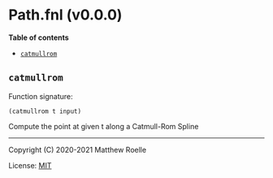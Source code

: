 # Path.fnl (v0.0.0)

**Table of contents**

- [`catmullrom`](#catmullrom)

## `catmullrom`
Function signature:

```
(catmullrom t input)
```

Compute the point at given t along a Catmull-Rom Spline


---

Copyright (C) 2020-2021 Matthew Roelle

License: [MIT](https://github.com/MattRoelle/golly/blob/master/LICENSE.txt)


<!-- Generated with Fenneldoc v0.1.8
     https://gitlab.com/andreyorst/fenneldoc -->
